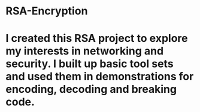 # RSA-Encryption
# I created this RSA project to explore my interests in networking and security. I built up basic tool sets and used them in demonstrations for encoding, decoding and breaking code.

